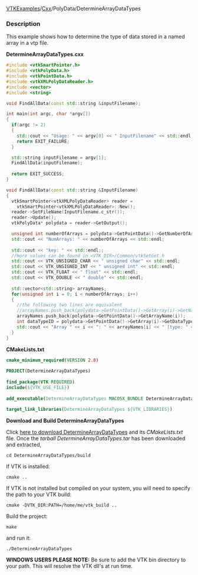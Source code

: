 [VTKExamples](Home)/[Cxx](Cxx)/PolyData/DetermineArrayDataTypes

### Description
This example shows how to determine the type of data stored in a named array in a vtp file.

**DetermineArrayDataTypes.cxx**
```c++
#include <vtkSmartPointer.h>
#include <vtkPolyData.h>
#include <vtkPointData.h>
#include <vtkXMLPolyDataReader.h>
#include <vector>
#include <string>

void FindAllData(const std::string &inputFilename);

int main(int argc, char *argv[])
{
  if(argc != 2)
  {
    std::cout << "Usage: " << argv[0] << " InputFilename" << std::endl;
    return EXIT_FAILURE;
  }

  std::string inputFilename = argv[1];
  FindAllData(inputFilename);
	
  return EXIT_SUCCESS;
}

void FindAllData(const std::string &InputFilename)
{
  vtkSmartPointer<vtkXMLPolyDataReader> reader =
    vtkSmartPointer<vtkXMLPolyDataReader>::New();
  reader->SetFileName(InputFilename.c_str());
  reader->Update();
  vtkPolyData* polydata = reader->GetOutput();

  unsigned int numberOfArrays = polydata->GetPointData()->GetNumberOfArrays();
  std::cout << "NumArrays: " << numberOfArrays << std::endl;
	
  std::cout << "key: " << std::endl;;
  //more values can be found in <VTK_DIR>/Common/vtkSetGet.h
  std::cout << VTK_UNSIGNED_CHAR << " unsigned char" << std::endl;
  std::cout << VTK_UNSIGNED_INT << " unsigned int" << std::endl;
  std::cout << VTK_FLOAT << " float" << std::endl;
  std::cout << VTK_DOUBLE << " double" << std::endl;
	
  std::vector<std::string> arrayNames;
  for(unsigned int i = 0; i < numberOfArrays; i++)
  {
    //the following two lines are equivalent
    //arrayNames.push_back(polydata->GetPointData()->GetArray(i)->GetName());
    arrayNames.push_back(polydata->GetPointData()->GetArrayName(i));
    int dataTypeID = polydata->GetPointData()->GetArray(i)->GetDataType();
    std::cout << "Array " << i << ": " << arrayNames[i] << " (type: " << dataTypeID << ")" << std::endl;
  }
}
```
**CMakeLists.txt**
```cmake
cmake_minimum_required(VERSION 2.8)
 
PROJECT(DetermineArrayDataTypes)
 
find_package(VTK REQUIRED)
include(${VTK_USE_FILE})
 
add_executable(DetermineArrayDataTypes MACOSX_BUNDLE DetermineArrayDataTypes.cxx)
 
target_link_libraries(DetermineArrayDataTypes ${VTK_LIBRARIES})
```

**Download and Build DetermineArrayDataTypes**

Click [here to download DetermineArrayDataTypes](https://github.com/lorensen/VTKWikiExamplesTarballs/raw/master/DetermineArrayDataTypes.tar) and its *CMakeLists.txt* file.
Once the *tarball DetermineArrayDataTypes.tar* has been downloaded and extracted,
```
cd DetermineArrayDataTypes/build 
```
If VTK is installed:
```
cmake ..
```
If VTK is not installed but compiled on your system, you will need to specify the path to your VTK build:
```
cmake -DVTK_DIR:PATH=/home/me/vtk_build ..
```
Build the project:
```
make
```
and run it:
```
./DetermineArrayDataTypes
```
**WINDOWS USERS PLEASE NOTE:** Be sure to add the VTK bin directory to your path. This will resolve the VTK dll's at run time.

